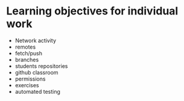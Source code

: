 # Learning objectives for individual work

* Network activity
* remotes
* fetch/push
* branches
* students repositories
* github classroom
* permissions
* exercises
* automated testing
